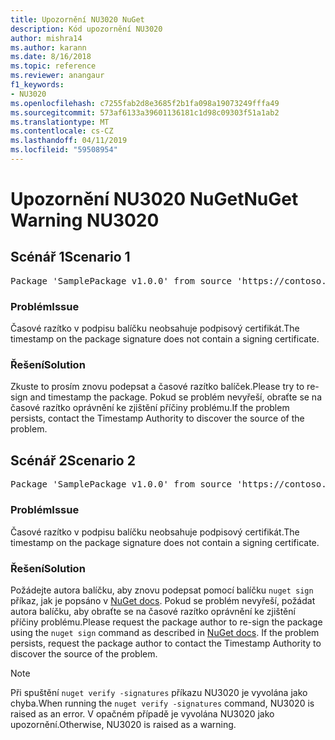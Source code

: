 ```yaml
---
title: Upozornění NU3020 NuGet
description: Kód upozornění NU3020
author: mishra14
ms.author: karann
ms.date: 8/16/2018
ms.topic: reference
ms.reviewer: anangaur
f1_keywords:
- NU3020
ms.openlocfilehash: c7255fab2d8e3685f2b1fa098a19073249fffa49
ms.sourcegitcommit: 573af6133a39601136181c1d98c09303f51a1ab2
ms.translationtype: MT
ms.contentlocale: cs-CZ
ms.lasthandoff: 04/11/2019
ms.locfileid: "59508954"
---
```

# <a name="nuget-warning-nu3020"></a><span data-ttu-id="1d6f6-103">Upozornění NU3020 NuGet</span><span class="sxs-lookup"><span data-stu-id="1d6f6-103">NuGet Warning NU3020</span></span>

## <a name="scenario-1"></a><span data-ttu-id="1d6f6-104">Scénář 1</span><span class="sxs-lookup"><span data-stu-id="1d6f6-104">Scenario 1</span></span>

<pre>Package 'SamplePackage v1.0.0' from source 'https://contoso.com/index.json': The timestamp does not have a signing certificate.</pre>

### <a name="issue"></a><span data-ttu-id="1d6f6-105">Problém</span><span class="sxs-lookup"><span data-stu-id="1d6f6-105">Issue</span></span>

<span data-ttu-id="1d6f6-106">Časové razítko v podpisu balíčku neobsahuje podpisový certifikát.</span><span class="sxs-lookup"><span data-stu-id="1d6f6-106">The timestamp on the package signature does not contain a signing certificate.</span></span>


### <a name="solution"></a><span data-ttu-id="1d6f6-107">Řešení</span><span class="sxs-lookup"><span data-stu-id="1d6f6-107">Solution</span></span>

<span data-ttu-id="1d6f6-108">Zkuste to prosím znovu podepsat a časové razítko balíček.</span><span class="sxs-lookup"><span data-stu-id="1d6f6-108">Please try to re-sign and timestamp the package.</span></span> <span data-ttu-id="1d6f6-109">Pokud se problém nevyřeší, obraťte se na časové razítko oprávnění ke zjištění příčiny problému.</span><span class="sxs-lookup"><span data-stu-id="1d6f6-109">If the problem persists, contact the Timestamp Authority to discover the source of the problem.</span></span>



## <a name="scenario-2"></a><span data-ttu-id="1d6f6-110">Scénář 2</span><span class="sxs-lookup"><span data-stu-id="1d6f6-110">Scenario 2</span></span>

<pre>Package 'SamplePackage v1.0.0' from source 'https://contoso.com/index.json': The primary signature's timestamp does not have a signing certificate.</pre>

### <a name="issue"></a><span data-ttu-id="1d6f6-111">Problém</span><span class="sxs-lookup"><span data-stu-id="1d6f6-111">Issue</span></span>

<span data-ttu-id="1d6f6-112">Časové razítko v podpisu balíčku neobsahuje podpisový certifikát.</span><span class="sxs-lookup"><span data-stu-id="1d6f6-112">The timestamp on the package signature does not contain a signing certificate.</span></span>


### <a name="solution"></a><span data-ttu-id="1d6f6-113">Řešení</span><span class="sxs-lookup"><span data-stu-id="1d6f6-113">Solution</span></span>

<span data-ttu-id="1d6f6-114">Požádejte autora balíčku, aby znovu podepsat pomocí balíčku `nuget sign` příkaz, jak je popsáno v [NuGet docs](https://docs.microsoft.com/en-us/nuget/create-packages/sign-a-package). Pokud se problém nevyřeší, požádat autora balíčku, aby obraťte se na časové razítko oprávnění ke zjištění příčiny problému.</span><span class="sxs-lookup"><span data-stu-id="1d6f6-114">Please request the package author to re-sign the package using the `nuget sign` command as described in [NuGet docs](https://docs.microsoft.com/en-us/nuget/create-packages/sign-a-package). If the problem persists, request the package author to contact the Timestamp Authority to discover the source of the problem.</span></span>


> [!Note]
> <span data-ttu-id="1d6f6-115">Při spuštění `nuget verify -signatures` příkazu NU3020 je vyvolána jako chyba.</span><span class="sxs-lookup"><span data-stu-id="1d6f6-115">When running the `nuget verify -signatures` command, NU3020 is raised as an error.</span></span> <span data-ttu-id="1d6f6-116">V opačném případě je vyvolána NU3020 jako upozornění.</span><span class="sxs-lookup"><span data-stu-id="1d6f6-116">Otherwise, NU3020 is raised as a warning.</span></span>